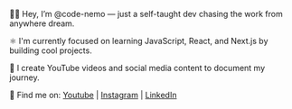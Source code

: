 👋🏾 Hey, I’m @code-nemo — just a self-taught dev chasing the work from anywhere dream.

⚛️ I'm currently focused on learning JavaScript, React, and Next.js by building cool projects.

🎥 I create YouTube videos and social media content to document my journey.

🔗 Find me on: [Youtube](https://www.youtube.com/@itsCodeNemo) | [Instagram](https://www.instagram.com/code.nemo/) | [LinkedIn](https://www.linkedin.com) 
